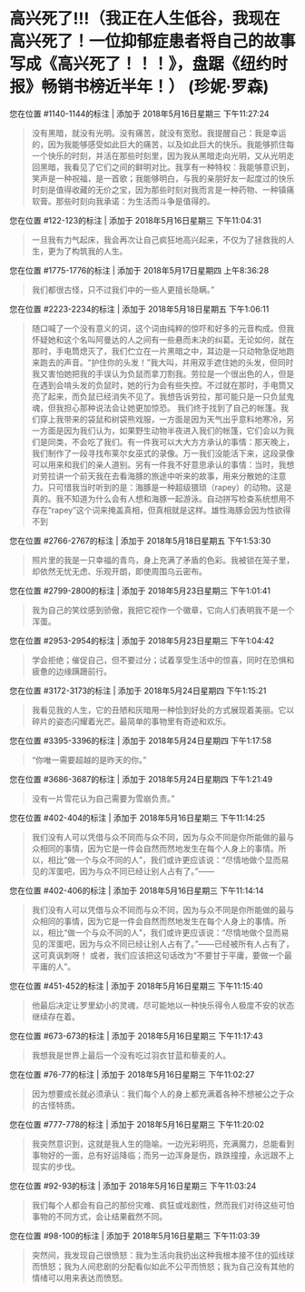# 高兴死了!!!（我正在人生低谷，我现在高兴死了！一位抑郁症患者将自己的故事写成《高兴死了！！！》，盘踞《纽约时报》畅销书榜近半年！） (珍妮·罗森)

您在位置 #1140-1144的标注 | 添加于 2018年5月16日星期三 下午11:27:24

>没有黑暗，就没有光明。没有痛苦，就没有宽慰。我提醒自己：我是幸运的，因为我能够感受如此巨大的痛苦，以及如此巨大的快乐。我能够抓住每一个快乐的时刻，并活在那些时刻里，因为我从黑暗走向光明，又从光明走回黑暗，我看见了它们之间的鲜明对比。我享有一种特权：我能够意识到，笑声是一种祝福，是一首歌；我能够明白，与我的亲朋好友一起度过的快乐时刻是值得收藏的无价之宝，因为那些时刻对我而言是一种药物、一种镇痛软膏。那些时刻向我承诺：为生活而斗争是值得的。

您在位置 #122-123的标注 | 添加于 2018年5月16日星期三 下午11:04:31

>一旦我有力气起床，我会再次让自己疯狂地高兴起来，不仅为了拯救我的人生，更为了构筑我的人生。

您在位置 #1775-1776的标注 | 添加于 2018年5月17日星期四 上午8:36:28

>我们都很古怪，只不过我们中的一些人更擅长隐瞒。”

您在位置 #2223-2234的标注 | 添加于 2018年5月18日星期五 下午1:06:11

>随口喊了一个没有意义的词，这个词由纯粹的惊吓和好多的元音构成。但我怀疑她和这个名叫阿曼达的人之间有一些悬而未决的纠葛。无论如何，就在那时，手电筒熄灭了，我们伫立在一片黑暗之中，耳边是一只动物急促地跑来跑去的声音。“护住你的头发！”我大叫，并用双手遮住她的头发，但同时我又害怕她把我的手误认为负鼠而拿刀割我。劳拉是一个很出色的人，但是在遇到会啃头发的负鼠时，她的行为会有些失控。不过就在那时，手电筒又亮了起来，而负鼠已经消失不见了。我想告诉劳拉，那可能只是一只负鼠鬼魂，但我担心那种说法会让她更加惊恐。 我们终于找到了自己的帐篷。我们穿上我带来的袋鼠和树袋熊戏服，一方面是因为天气出乎意料地寒冷，另一方面是因为我们认为，如果野生动物半夜进入我们的帐篷，它们会以为我们是同类，不会吃了我们。有一件我可以大大方方承认的事情：那天晚上，我们制作了一段寻找布莱尔女巫式的录像。万一我们没能活下来，这段录像可以用来和我们的亲人道别。另有一件我不好意思承认的事情：当时，我想对劳拉讲一个前天我在去看海豚的旅途中听来的故事，用来分散她的注意力。只可惜我当时听到的是：海豚是一种超级猥琐（rapey）的动物。这是真的。我不知道为什么会有人想和海豚一起游泳。自动拼写检查系统想用不存在“rapey”这个词来掩盖真相，但真相就是这样。雄性海豚会因为性欲得不到

您在位置 #2766-2767的标注 | 添加于 2018年5月18日星期五 下午1:53:30

>照片里的我是一只幸福的青鸟，身上充满了矛盾的色彩。我被锁在笼子里，却依然无忧无虑、乐观开朗，即使周围乌云密布。

您在位置 #2799-2800的标注 | 添加于 2018年5月23日星期三 下午1:01:41

>我为自己的笑纹感到骄傲，我把它视作一个徽章，它向人们表明我不是一个浑蛋。

您在位置 #2953-2954的标注 | 添加于 2018年5月23日星期三 下午1:04:42

>学会拒绝；催促自己，但不要过分；试着享受生活中的惊喜，同时在恐惧和疲惫的边缘蹒跚前行。

您在位置 #3172-3173的标注 | 添加于 2018年5月24日星期四 下午1:15:21

>我看见我的人生，它的丑陋和灰暗用一种恰到好处的方式展现着美丽。它以碎片的姿态闪耀着光芒。最简单的事物里有奇迹和欢乐。

您在位置 #3395-3396的标注 | 添加于 2018年5月24日星期四 下午1:17:58

>“你唯一需要超越的是昨天的你。”

您在位置 #3686-3687的标注 | 添加于 2018年5月24日星期四 下午1:21:49

>没有一片雪花认为自己需要为雪崩负责。”

您在位置 #402-404的标注 | 添加于 2018年5月16日星期三 下午11:14:25

>我们没有人可以凭借与众不同而与众不同，因为与众不同是你所能做的最与众相同的事情，因为它是一件会自然而然地发生在每个人身上的事情。所以，相比“做一个与众不同的人”，我们或许更应该说：“尽情地做个显而易见的浑蛋吧，因为与众不同已经让别人占有了。”——

您在位置 #402-406的标注 | 添加于 2018年5月16日星期三 下午11:14:14

>我们没有人可以凭借与众不同而与众不同，因为与众不同是你所能做的最与众相同的事情，因为它是一件会自然而然地发生在每个人身上的事情。所以，相比“做一个与众不同的人”，我们或许更应该说：“尽情地做个显而易见的浑蛋吧，因为与众不同已经让别人占有了。”——已经被所有人占有了，这可真讽刺呀！ 或者，我们应该把这句话改为“不要甘于平庸，要做一个最平庸的人”。

您在位置 #451-452的标注 | 添加于 2018年5月16日星期三 下午11:15:40

>他最后决定让罗里幼小的灵魂，尽可能地以一种快乐得令人极度不安的状态继续存在着。

您在位置 #673-673的标注 | 添加于 2018年5月16日星期三 下午11:17:43

>我想我是世界上最后一个没有吃过羽衣甘蓝和藜麦的人。

您在位置 #76-77的标注 | 添加于 2018年5月16日星期三 下午11:02:27

>因为想要成长就必须承认：我们每个人的身上都充满着各种不想被公之于众的古怪特质。

您在位置 #777-778的标注 | 添加于 2018年5月16日星期三 下午11:20:02

>我突然意识到，这就是我人生的隐喻。一边光彩明亮，充满魔力，总能看到事物好的一面，总有好运降临；而另一边浑身是伤，跌跌撞撞，永远跟不上现实的步伐。

您在位置 #92-93的标注 | 添加于 2018年5月16日星期三 下午11:03:24

>我们每个人都会有自己的那份灾难、疯狂或戏剧性，然而我们对待这些可怕事物的不同方式，会让结果截然不同。

您在位置 #98-100的标注 | 添加于 2018年5月16日星期三 下午11:03:39

>突然间，我发现自己很愤怒：我为生活向我扔出这种我根本接不住的弧线球而愤怒；我为人间悲剧的分配看似如此不公平而愤怒；我为自己没有其他的情绪可以用来表达而愤怒。